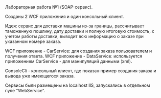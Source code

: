 Лабораторная работа №1 (SOAP-сервис).

Созданы 2 WCF приложения и один консольный клиент.

Идея: сервис для доставки машины из-за границы, рассчитывает таможенную пошлину, дату доставки и полную итоговую стоимость, с учетом работы доставки, выводит всю информацию о заказе при указанном номере заказа.

WCF приложение - CarService: для создания заказа пользователем и получения ответа. 
WCF приложение - DataService: используется приложением CarService - для манипуляций данными (xml).

ConsoleCli - консольный клиент, где показан пример создания заказа и вывода уже имеющегося заказа.

Сервисы были размещены на localhost IIS, запускались в отдельном пуле "WebService".

